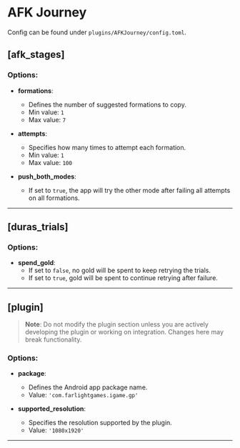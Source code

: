 # AFK Journey

Config can be found under `plugins/AFKJourney/config.toml`.

## [afk_stages]
### Options:

- **formations**: 
  - Defines the number of suggested formations to copy.
  - Min value: `1`
  - Max value: `7`
  
- **attempts**: 
  - Specifies how many times to attempt each formation.
  - Min value: `1`
  - Max value: `100`
  
- **push_both_modes**: 
  - If set to `true`, the app will try the other mode after failing all attempts on all formations.


---

## [duras_trials]

### Options:

- **spend_gold**: 
  - If set to `false`, no gold will be spent to keep retrying the trials.
  - If set to `true`, gold will be spent to continue retrying after failure.

---

## [plugin]

> **Note**: Do not modify the plugin section unless you are actively developing the plugin or working on integration. Changes here may break functionality.

### Options:

- **package**: 
  - Defines the Android app package name.
  - Value: `'com.farlightgames.igame.gp'`
  
- **supported_resolution**: 
  - Specifies the resolution supported by the plugin.
  - Value: `'1080x1920'`

---
